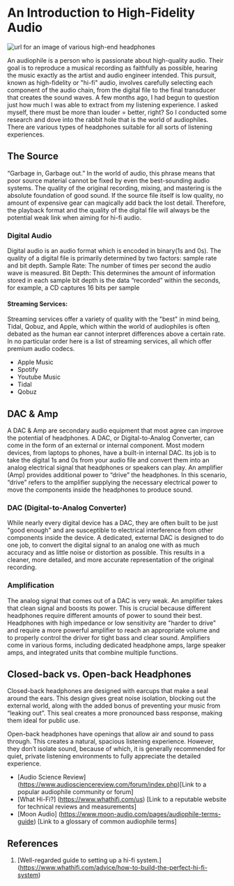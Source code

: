 # An Introduction to High-Fidelity Audio

![url for an image of various high-end headphones](https://www.moon-audio.com/cdn/shop/articles/assets_2F48d1cdcd52ec4d289f1ef8c4f75da167_2Fc8758ef939114905a0ea50162d0f8d14_1200x1200_crop_center.jpg?v=1741113589)



An audiophile is a person who is passionate about high-quality audio. Their goal is to reproduce a musical recording as faithfully as possible, hearing the music exactly as the artist and audio engineer intended. This pursuit, known as high-fidelity or "hi-fi" audio, involves carefully selecting each component of the audio chain, from the digital file to the final transducer that creates the sound waves.
A few months ago, I had begun to question just how much I was able to extract from my listening experience. I asked myself, there must be more than louder = better, right? So I conducted some research and dove into the rabbit hole that is the world of audiophiles. There are various types of headphones suitable for all sorts of listening experiences.



## The Source


“Garbage in, Garbage out.” In the world of audio, this phrase means that poor source material cannot be fixed by even the best-sounding audio systems. The quality of the original recording, mixing, and mastering is the absolute foundation of good sound. If the source file itself is low quality, no amount of expensive gear can magically add back the lost detail. Therefore, the playback format and the quality of the digital file will always be the potential weak link when aiming for hi-fi audio.

### Digital Audio
Digital audio is an audio format which is encoded in binary(1s and 0s). The quality of a digital file is primarily determined by two factors: sample rate and bit depth. 
Sample Rate: The number of times per second the audio wave is measured. 
Bit Depth: This determines the amount of information stored in each sample bit depth is the data “recorded” within the seconds, for example, a CD captures 16 bits per sample


#### Streaming Services: 
Streaming services offer  a variety of quality with the "best" in mind being, Tidal, Qobuz, and Apple, which within the world of audiophiles is often debated as the human ear cannot interpret differences above a certain rate. In no particular order here is a list of streaming services, all which offer premium audio codecs.
- Apple Music
- Spotify
- Youtube Music
- Tidal
- Qobuz

## DAC & Amp

A DAC & Amp are secondary audio equipment that most agree can improve the potential of headphones. A DAC, or Digital-to-Analog Converter, can come in the form of an external or internal component. Most modern devices, from laptops to phones, have a built-in internal DAC. Its job is to take the digital 1s and 0s from your audio file and convert them into an analog electrical signal that headphones or speakers can play. An amplifier (Amp) provides additional power to “drive” the headphones. In this scenario, “drive” refers to the amplifier supplying the necessary electrical power to move the components inside the headphones to produce sound.

### DAC (Digital-to-Analog Converter)

While nearly every digital device has a DAC, they are often built to be just "good enough" and are susceptible to electrical interference from other components inside the device. A dedicated, external DAC is designed to do one job, to convert the digital signal to an analog one with as much accuracy and as little noise or distortion as possible. This results in a cleaner, more detailed, and more accurate representation of the original recording.

### Amplification

The analog signal that comes out of a DAC is very weak. An amplifier takes that clean signal and boosts its power. This is crucial because different headphones require different amounts of power to sound their best. Headphones with high impedance or low sensitivity are "harder to drive" and require a more powerful amplifier to reach an appropriate volume and to properly control the driver for tight bass and clear sound. Amplifiers come in various forms, including dedicated headphone amps, large speaker amps, and integrated units that combine multiple functions.


## Closed-back vs. Open-back Headphones

Closed-back headphones are designed with earcups that make a seal around the ears. This design gives great noise isolation, blocking out the external world, along with the added bonus of preventing your music from “leaking out”. This seal creates a more pronounced bass response, making them ideal for public use. 

Open-back headphones have openings that allow air and sound to pass through. This creates a natural, spacious listening experience. However, they don’t isolate sound, because of which, it is generally recommended for quiet, private listening environments to fully appreciate the detailed experience. 


- [Audio Science Review] (https://www.audiosciencereview.com/forum/index.php)[Link to a popular audiophile community or forum]
- [What Hi-Fi?] (https://www.whathifi.com/us) [Link to a reputable website for technical reviews and measurements]
- [Moon Audio] (https://www.moon-audio.com/pages/audiophile-terms-guide) [Link to a glossary of common audiophile terms]

## References
1. [Well-regarded guide to setting up a hi-fi system.] (https://www.whathifi.com/advice/how-to-build-the-perfect-hi-fi-system)
